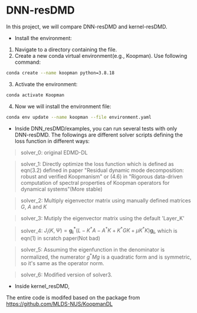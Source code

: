 # DNN-resDMD
In this project, we will compare DNN-resDMD and kernel-resDMD.

- Install the environment:

1. Navigate to a directory containing the file.
2. Create a new conda virtual environment(e.g., Koopman). Use following command:
```bash
conda create --name koopman python=3.8.18
```

3. Activate the environment:
```bash
conda activate Koopman
```

4. Now we will install the environment file:
```bash
conda env update --name koopman --file environment.yaml
```



- Inside DNN_resDMD/examples, you can run several tests with only DNN-resDMD. The followings are different solver scripts defining the loss function in different ways:

>solver_0: original EDMD-DL

>solver_1: Directly optimize the loss function which is defined as eqn(3.2) defined in paper "Residual dynamic mode decomposition: robust and verified Koopmanism" or (4.6) in "Rigorous data-driven computation of spectral properties of Koopman operators for dynamical systems"(More stable)

>solver_2: Multiply eigenvector matrix using manually defined matrices $G$, $A$ and $K$

>solver_3: Mutiply the eigenvector matrix using the default 'Layer_K'

>solver_4: $J_i(K, \Psi) = \mathbf{g_i^*}\left( L - K^*A - A^*K + K^*GK +\mu K^*K \right)\mathbf{g_i}$, which is eqn(1) in scratch paper(Not bad)

>solver_5: Assuming the eigenfunction in the denominator is normalized, the numerator $g^* M g$ is a quadratic form and is symmetric, so it's same as the operator norm.

>solver_6: Modified version of solver3.

- Inside kernel_resDMD,

The entire code is modifed based on the package from https://github.com/MLDS-NUS/KoopmanDL



